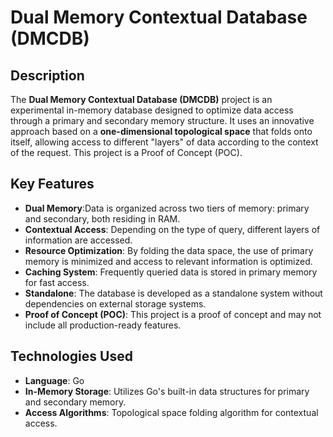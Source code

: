 # Dual Memory Contextual Database (DMCDB)

## Description
The **Dual Memory Contextual Database (DMCDB)** project is an experimental in-memory database designed to optimize data access through a primary and secondary memory structure. It uses an innovative approach based on a **one-dimensional topological space** that folds onto itself, allowing access to different "layers" of data according to the context of the request. This project is a Proof of Concept (POC).

## Key Features
- **Dual Memory**:Data is organized across two tiers of memory: primary and secondary, both residing in RAM.
- **Contextual Access**: Depending on the type of query, different layers of information are accessed.
- **Resource Optimization**: By folding the data space, the use of primary memory is minimized and access to relevant information is optimized.
- **Caching System**: Frequently queried data is stored in primary memory for fast access.
- **Standalone**: The database is developed as a standalone system without dependencies on external storage systems. 
- **Proof of Concept (POC)**: This project is a proof of concept and may not include all production-ready features.

## Technologies Used
- **Language**: Go
- **In-Memory Storage**: Utilizes Go's built-in data structures for primary and secondary memory.
- **Access Algorithms**: Topological space folding algorithm for contextual access.

